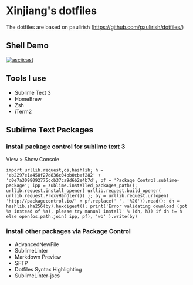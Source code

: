 # Xinjiang's dotfiles

The dotfiles are based on paulirish (https://github.com/paulirish/dotfiles/)

## Shell Demo
[![asciicast](https://asciinema.org/a/31004.png)](https://asciinema.org/a/31004)

## Tools I use

- Sublime Text 3
- HomeBrew
- Zsh
- iTerm2

## Sublime Text Packages

### install package control for sublime text 3
View > Show Console

``
import urllib.request,os,hashlib; h = 'eb2297e1a458f27d836c04bb0cbaf282' + 'd0e7a3098092775ccb37ca9d6b2e4b7d'; pf = 'Package Control.sublime-package'; ipp = sublime.installed_packages_path(); urllib.request.install_opener( urllib.request.build_opener( urllib.request.ProxyHandler()) ); by = urllib.request.urlopen( 'http://packagecontrol.io/' + pf.replace(' ', '%20')).read(); dh = hashlib.sha256(by).hexdigest(); print('Error validating download (got %s instead of %s), please try manual install' % (dh, h)) if dh != h else open(os.path.join( ipp, pf), 'wb' ).write(by)
``

### install other packages via Package Control

- AdvancedNewFile
- SublimeLinter
- Markdown Preview
- SFTP
- Dotfiles Syntax Highlighting
- SublimeLinter-jscs



